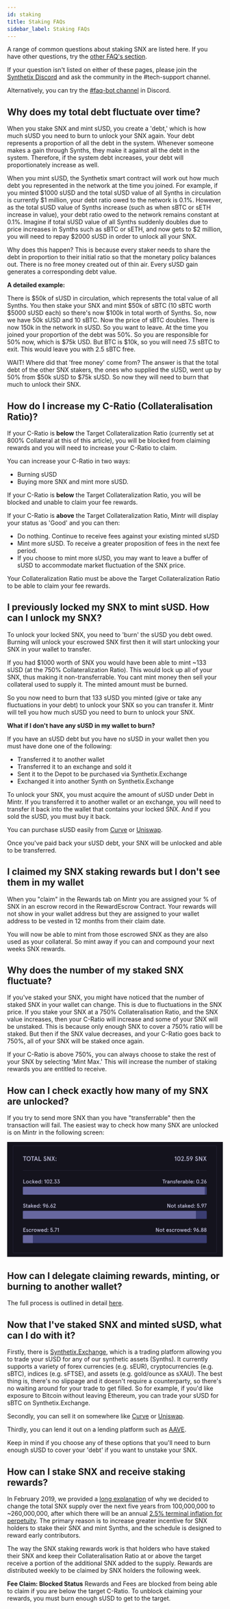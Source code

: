 ```yaml
---
id: staking
title: Staking FAQs
sidebar_label: Staking FAQs
---
```


A range of common questions about staking SNX are listed here. If you have other questions, try the [other FAQ's section](https://synthetix.community/docs/other). 

If your question isn't listed on either of these pages, please join the [Synthetix Discord](http://discordapp.com/invite/FYu4qms) and ask the community in the #tech-support channel. 

Alternatively, you can try the [#faq-bot channel](https://discord.gg/cRDcvcX) in Discord. 

## Why does my total debt fluctuate over time? 

When you stake SNX and mint sUSD, you create a 'debt,' which is how much sUSD you need to burn to unlock your SNX again. Your debt represents a proportion of all the debt in the system. Whenever someone makes a gain through Synths, they make it against all the debt in the system. Therefore, if the system debt increases, your debt will proportionately increase as well. 

When you mint sUSD, the Synthetix smart contract will work out how much debt you represented in the network at the time you joined. For example, if you minted $1000 sUSD and the total sUSD value of all Synths in circulation is currently $1 million, your debt ratio owed to the network is 0.1%. However, as the total sUSD value of Synths increase (such as when sBTC or sETH increase in value), your debt ratio owed to the network remains constant at 0.1%. Imagine if total sUSD value of all Synths suddenly doubles due to price increases in Synths such as sBTC or sETH, and now gets to $2 million, you will need to repay $2000 sUSD in order to unlock all your SNX.

Why does this happen? This is because every staker needs to share the debt in proportion to their initial ratio so that the monetary policy balances out. There is no free money created out of thin air. Every sUSD gain generates a corresponding debt value. 

**A detailed example:**

There is $50k of sUSD in circulation, which represents the total value of all Synths. You then stake your SNX and mint $50k of sBTC (10 sBTC worth $5000 sUSD each) so there's now $100k in total worth of Synths. So, now we have 50k sUSD and 10 sBTC. Now the price of sBTC doubles. There is now 150k in the network in sUSD. So you want to leave. At the time you joined your proportion of the debt was 50%. So you are responsible for 50% now, which is $75k USD. But BTC is $10k, so you will need 7.5 sBTC to exit. This would leave you with 2.5 sBTC free.

WAIT! Where did that 'free money' come from? The answer is that the total debt of the other SNX stakers, the ones who supplied the sUSD, went up by 50% from $50k sUSD to $75k sUSD. So now they will need to burn that much to unlock their SNX. 

## How do I increase my C-Ratio (Collateralisation Ratio)?

If your C-Ratio is **below** the Target Collateralization Ratio (currently set at 800% Collateral at this of this article), you will be blocked from claiming rewards and you will need to increase your C-Ratio to claim. 

You can increase your C-Ratio in two ways:
- Burning sUSD
- Buying more SNX and mint more sUSD.

If your C-Ratio is **below** the Target Collateralization Ratio, you will be blocked and unable to claim your fee rewards. 

If your C-Ratio is **above** the Target Collateralization Ratio, Mintr will display your status as 'Good' and you can then:
- Do nothing. Continue to receive fees against your existing minted sUSD
- Mint more sUSD. To receive a greater proposition of fees in the next fee period.
- If you choose to mint more sUSD, you may want to leave a buffer of sUSD to accommodate market fluctuation of the SNX price.

Your Collateralization Ratio must be above the Target Collateralization Ratio to be able to claim your fee rewards. 

## I previously locked my SNX to mint sUSD. How can I unlock my SNX?

To unlock your locked SNX, you need to 'burn' the sUSD you debt owed. Burning will unlock your escrowed SNX first then it will start unlocking your SNX in your wallet to transfer.  

If you had $1000 worth of SNX you would have been able to mint ~133 sUSD (at the 750% Collateralization Ratio). This would lock up all of your SNX, thus making it non-transferrable. You cant mint money then sell your collateral used to supply it. The minted amount must be burned. 

So you now need to burn that 133 sUSD you minted (give or take any fluctuations in your debt) to unlock your SNX so you can transfer it. Mintr will tell you how much sUSD you need to burn to unlock your SNX.

**What if I don't have any sUSD in my wallet to burn?**

If you have an sUSD debt but you have no sUSD in your wallet then you must have done one of the following:
- Transferred it to another wallet
- Transferred it to an exchange and sold it
- Sent it to the Depot to be purchased via Synthetix.Exchange
- Exchanged it into another Synth on Synthetix.Exchange

To unlock your SNX, you must acquire the amount of sUSD under Debt in Mintr. If you transferred it to another wallet or an exchange, you will need to transfer it back into the wallet that contains your locked SNX. And if you sold the sUSD, you must buy it back. 

You can purchase sUSD easily from [Curve](https://curve.fi) or [Uniswap](https://uniswap.exchange). 

Once you've paid back your sUSD debt, your SNX will be unlocked and able to be transferred. 

## I claimed my SNX staking rewards but I don't see them in my wallet

When you "claim" in the Rewards tab on Mintr you are assigned your % of SNX in an escrow record in the RewardEscrow Contract. Your rewards will not show in your wallet address but they are assigned to your wallet address to be vested in 12 months from their claim date.

You will now be able to mint from those escrowed SNX as they are also used as your collateral. So mint away if you can and compound your next weeks SNX rewards. 

## Why does the number of my staked SNX fluctuate? 

If you've staked your SNX, you might have noticed that the number of staked SNX in your wallet can change. This is due to fluctuations in the SNX price. If you stake your SNX at a 750% Collateralisation Ratio, and the SNX value increases, then your C-Ratio will increase and some of your SNX will be unstaked. This is because only enough SNX to cover a 750% ratio will be staked. But then if the SNX value decreases, and your C-Ratio goes back to 750%, all of your SNX will be staked once again. 

If your C-Ratio is above 750%, you can always choose to stake the rest of your SNX by selecting 'Mint Max.' This will increase the number of staking rewards you are entitled to receive. 

## How can I check exactly how many of my SNX are unlocked?

If you try to send more SNX than you have "transferrable" then the transaction will fail. The easiest way to check how many SNX are unlocked is on Mintr in the following screen: 

<img src="static/img/unlockedSNX.png">

## How can I delegate claiming rewards, minting, or burning to another wallet? 

The full process is outlined in detail [here](https://blog.synthetix.io/a-guide-to-delegation/).

## Now that I've staked SNX and minted sUSD, what can I do with it? 

Firstly, there is [Synthetix.Exchange](https://synthetix.exchange), which is a trading platform allowing you to trade your sUSD for any of our synthetic assets (Synths). It currently supports a variety of forex currencies (e.g. sEUR), cryptocurrencies (e.g. sBTC), indices (e.g. sFTSE), and assets (e.g. gold/ounce as sXAU). The best thing is, there's no slippage and it doesn't require a counterparty, so there's no waiting around for your trade to get filled. So for example, if you'd like exposure to Bitcoin without leaving Ethereum, you can trade your sUSD for sBTC on Synthetix.Exchange. 

Secondly, you can sell it on somewhere like [Curve](https://curve.fi) or [Uniswap](https://uniswap.exchange). 

Thirdly, you can lend it out on a lending platform such as [AAVE](https://aave.com). 

Keep in mind if you choose any of these options that you'll need to burn enough sUSD to cover your 'debt' if you want to unstake your SNX. 

## How can I stake SNX and receive staking rewards?

In February 2019, we provided a [long explanation](https://blog.synthetix.io/synthetix-monetary-policy-changes/) of why we decided to change the total SNX supply over the next five years from 100,000,000 to ~260,000,000, after which there will be an annual [2.5% terminal inflation for perpetuity](https://blog.synthetix.io/reaching-monetary-policy-consensus/). The primary reason is to increase greater incentive for SNX holders to stake their SNX and mint Synths, and the schedule is designed to reward early contributors. 

The way the SNX staking rewards work is that holders who have staked their SNX and keep their Collateralisation Ratio at or above the target receive a portion of the additional SNX added to the supply. Rewards are distributed weekly to be claimed by SNX holders the following week. 

**Fee Claim: Blocked Status**
Rewards and Fees are blocked from being able to claim if you are below the target C-Ratio. To unblock claiming your rewards, you must burn enough sUSD to get to the target.
